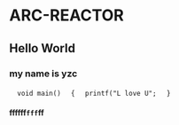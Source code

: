 # ARC-REACTOR
## Hello World
### my name is **yzc**
```  void main()```
```  {```
```  printf("L love U";```
```  }```
#### ffffff`fff`ff
